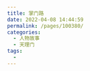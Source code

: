 ```yaml
---
title: 掌门路
date: 2022-04-08 14:44:59
permalink: /pages/100380/
categories:
  - 人物故事
  - 天理门
tags:
  - 
---
```

